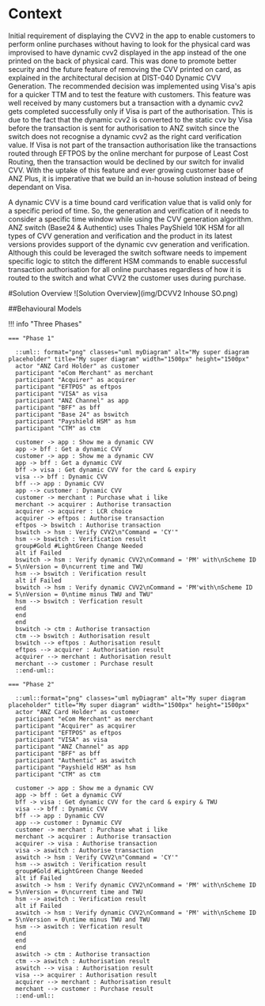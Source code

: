 # Context
Initial requirement of displaying the CVV2 in the app to enable customers to perform online purchases without having to look for the physical card was improvised to have dynamic cvv2 displayed in the app instead of the one printed on the back of physical card. This was done to promote better security and the future feature of removing the CVV printed on card, as explained in the architectural decision at DIST-040 Dynamic CVV Generation. The recommended decision was implemented using Visa's apis for a quicker TTM and to test the feature with customers. This feature was well received by many customers but a transaction with a dynamic cvv2 gets completed successfully only if Visa is part of the authorisation. This is due to the fact that the dynamic cvv2 is converted to the static cvv by Visa before the transaction is sent for authorisation to ANZ switch since the switch does not recognise a dynamic cvv2 as the right card verification value. If Visa is not part of the transaction authorisation like the transactions routed through EFTPOS by the online merchant for purpose of Least Cost Routing, then the transaction would be declined by our switch for invalid CVV. With the uptake of this feature and ever growing customer base of ANZ Plus, it is imperative that we build an in-house solution instead of being dependant on Visa.

A dynamic CVV is a time bound card verification value that is valid only for a specific period of time. So, the generation and verification of it needs to consider a specific time window while using the CVV generation algorithm. ANZ switch (Base24 & Authentic) uses Thales PayShield 10K HSM for all types of CVV generation and verification and the product in its latest versions provides support of the dynamic cvv generation and verification. Although this could be leveraged the switch software needs to impement specific logic to stitch the different HSM commands to enable successful transaction authorisation for all online purchases regardless of how it is routed to the switch and what CVV2 the customer uses during purchase.

#Solution Overview
![Solution Overview](img/DCVV2 Inhouse SO.png)

##Behavioural Models

!!! info "Three Phases"

    === "Phase 1"

      ::uml:: format="png" classes="uml myDiagram" alt="My super diagram placeholder" title="My super diagram" width="1500px" height="1500px"
      actor "ANZ Card Holder" as customer
      participant "eCom Merchant" as merchant
      participant "Acquirer" as acquirer
      participant "EFTPOS" as eftpos
      participant "VISA" as visa
      participant "ANZ Channel" as app
      participant "BFF" as bff
      participant "Base 24" as bswitch
      participant "Payshield HSM" as hsm
      participant "CTM" as ctm

      customer -> app : Show me a dynamic CVV
      app -> bff : Get a dynamic CVV
      customer -> app : Show me a dynamic CVV
      app -> bff : Get a dynamic CVV
      bff -> visa : Get dynamic CVV for the card & expiry
      visa --> bff : Dynamic CVV
      bff --> app : Dynamic CVV
      app --> customer : Dynamic CVV
      customer -> merchant : Purchase what i like
      merchant -> acquirer : Authorise transaction
      acquirer -> acquirer : LCR choice
      acquirer -> eftpos : Authorise transaction
      eftpos -> bswitch : Authorise transaction
      bswitch -> hsm : Verify CVV2\n"Command = 'CY'"
      hsm --> bswitch : Verification result
      group#Gold #LightGreen Change Needed
      alt if Failed
      bswitch -> hsm : Verify dynamic CVV2\nCommand = 'PM' with\nScheme ID = 5\nVersion = 0\ncurrent time and TWU
      hsm --> bswitch : Verification result
      alt if Failed
      bswitch -> hsm : Verify dynamic CVV2\nCommand = 'PM'with\nScheme ID = 5\nVersion = 0\ntime minus TWU and TWU"
      hsm --> bswitch : Verfication result
      end
      end
      end
      bswitch -> ctm : Authorise transaction
      ctm --> bswitch : Authorisation result
      bswitch --> eftpos : Authorisation result
      eftpos --> acquirer : Authorisation result
      acquirer --> merchant : Authorisation result
      merchant --> customer : Purchase result
      ::end-uml::

    === "Phase 2"

      ::uml::format="png" classes="uml myDiagram" alt="My super diagram placeholder" title="My super diagram" width="1500px" height="1500px"
      actor "ANZ Card Holder" as customer
      participant "eCom Merchant" as merchant
      participant "Acquirer" as acquirer
      participant "EFTPOS" as eftpos
      participant "VISA" as visa
      participant "ANZ Channel" as app
      participant "BFF" as bff
      participant "Authentic" as aswitch
      participant "Payshield HSM" as hsm
      participant "CTM" as ctm

      customer -> app : Show me a dynamic CVV
      app -> bff : Get a dynamic CVV
      bff -> visa : Get dynamic CVV for the card & expiry & TWU
      visa --> bff : Dynamic CVV
      bff --> app : Dynamic CVV
      app --> customer : Dynamic CVV
      customer -> merchant : Purchase what i like
      merchant -> acquirer : Authorise transaction
      acquirer -> visa : Authorise transaction
      visa -> aswitch : Authorise transaction
      aswitch -> hsm : Verify CVV2\n"Command = 'CY'"
      hsm --> aswitch : Verification result
      group#Gold #LightGreen Change Needed
      alt if Failed
      aswitch -> hsm : Verify dynamic CVV2\nCommand = 'PM' with\nScheme ID = 5\nVersion = 0\ncurrent time and TWU
      hsm --> aswitch : Verification result
      alt if Failed
      aswitch -> hsm : Verify dynamic CVV2\nCommand = 'PM' with\nScheme ID = 5\nVersion = 0\ntime minus TWU and TWU
      hsm --> aswitch : Verfication result
      end
      end
      end
      aswitch -> ctm : Authorise transaction
      ctm --> aswitch : Authorisation result
      aswitch --> visa : Authorisation result
      visa --> acquirer : Authorisation result
      acquirer --> merchant : Authorisation result
      merchant --> customer : Purchase result
      ::end-uml::
